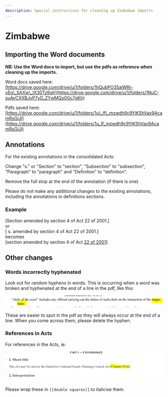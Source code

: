 ```yaml
---
description: Special instructions for cleaning up Zimbabwe imports
---
```


# Zimbabwe

## Importing the Word documents

**NB: Use the Word docs to import, but use the pdfs as reference when cleaning up the imports.**

Word docs saved here:  
[https://drive.google.com/drive/u/1/folders/1hQubPO35alWRr-xEg\_SAXw\_IX30Tz6qh](https://drive.google.com/drive/u/1/folders/1NuC-suAyCXXBJvP7vD_ZYwMQz0Gc7gKh)

Pdfs saved here:  
[https://drive.google.com/drive/u/1/folders/1u\_If\_mzwdh9c9YiKShVax9AcamRsGiJl](https://drive.google.com/drive/u/1/folders/1u_If_mzwdh9c9YiKShVax9AcamRsGiJl)



## Annotations

For the existing annotations in the consolidated Acts:

Change "s." or "Section" to "section", "Subsection" to "subsection", "Paragraph" to "paragraph" and "Definition" to "definition".

Remove the full stop at the end of the annotation \(if there is one\)

Please do not make any additional changes to the existing annotations, including the annotations in definitions sections.



### Example

\[Section amended by section 4 of Act 22 of 2001.\]  
or  
\[ s. amended by section 4 of Act 22 of 2001.\]  
becomes  
\[section amended by section 4 of Act [22 of 2001](https://edit.laws.africa/works/akn/zw/act/2001/22)\]



## Other changes

### Words incorrectly hyphenated

Look out for random hyphens in words. This is occurring when a word was broken and hyphenated at the end of a line in the pdf, like this:

![](../.gitbook/assets/image%20%28137%29.png)

These are easier to spot in the pdf as they will always occur at the end of a line.  When you come across them, please delete the hyphen.

### References in Acts

For  references in the Acts, ie:

![](../.gitbook/assets/image%20%28132%29.png)

Please wrap these in `[[double squares]]`.to italicise them.

